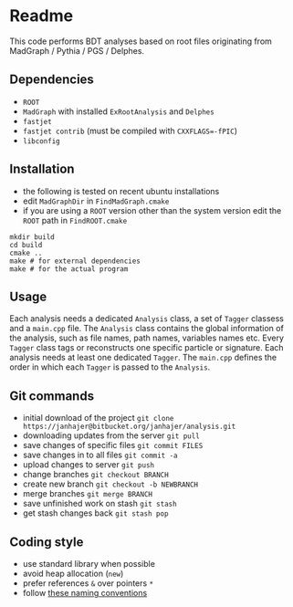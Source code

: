 # Readme

This code performs BDT analyses based on root files originating from MadGraph / Pythia / PGS / Delphes.

## Dependencies

* `ROOT`
* `MadGraph` with installed `ExRootAnalysis` and `Delphes`
* `fastjet`
* `fastjet contrib` (must be compiled with `CXXFLAGS=-fPIC`)
* `libconfig`

## Installation

* the following is tested on recent ubuntu installations
* edit `MadGraphDir` in `FindMadGraph.cmake`
* if you are using a `ROOT` version other than the system version edit the `ROOT` path in `FindROOT.cmake`
```
mkdir build
cd build
cmake ..
make # for external dependencies
make # for the actual program
```

## Usage

Each analysis needs a dedicated `Analysis` class, a set of `Tagger` classess and a `main.cpp` file.
The `Analysis` class contains the global information of the analysis, such as file names, path names, variables names etc.
Every `Tagger` class tags or reconstructs one specific particle or signature. Each analysis needs at least one dedicated `Tagger`.
The `main.cpp` defines the order in which each `Tagger` is passed to the `Analysis`.

## Git commands

* initial download of the project `git clone https://janhajer@bitbucket.org/janhajer/analysis.git`
* downloading updates from the server `git pull`
* save changes of specific files `git commit FILES`
* save changes in to all files `git commit -a`
* upload changes to server `git push`
* change branches `git checkout BRANCH`
* create new branch `git checkout -b NEWBRANCH`
* merge branches `git merge BRANCH`
* save unfinished work on stash `git stash`
* get stash changes back `git stash pop`

## Coding style

* use standard library when possible
* avoid heap allocation (`new`)
* prefer references `&` over pointers `*`
* follow [these naming conventions](https://google-styleguide.googlecode.com/svn/trunk/cppguide.html#Naming)